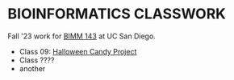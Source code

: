 # BIOINFORMATICS CLASSWORK

Fall '23 work for [BIMM 143](https://bioboot.github.io/bimm143_F23/) at UC San Diego. 

- Class 09: [Halloween Candy Project](https://github.com/snoopnogg/bimm143_github/blob/main/Class09_halloween/Class09_halloween.pdf)
- Class ????
- another
